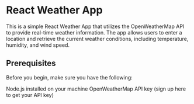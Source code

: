# React Weather App

This is a simple React Weather App that utilizes the OpenWeatherMap API to provide real-time weather information. The app allows users to enter a location and retrieve the current weather conditions, including temperature, humidity, and wind speed.


## Prerequisites
Before you begin, make sure you have the following:

Node.js installed on your machine
OpenWeatherMap API key (sign up here to get your API key)
